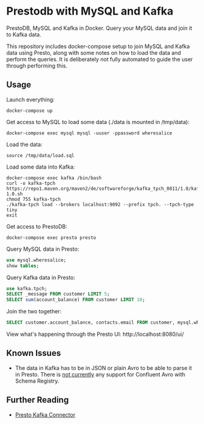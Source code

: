 # Prestodb with MySQL and Kafka

PrestoDB, MySQL and Kafka in Docker.  Query your MySQL data and join it to Kafka data.

This repository includes docker-compose setup to join MySQL and Kafka data using Presto, along with some notes on how to load the data and perform the queries.  It is deliberately not fully automated to guide the user through performing this.

## Usage

Launch everything:

```shell script
docker-compose up
```

Get access to MySQL to load some data (./data is mounted in /tmp/data):

```shell script
docker-compose exec mysql mysql -uuser -ppassword wheresalice
```

Load the data:

```mysql
source /tmp/data/load.sql
```

Load some data into Kafka:

```shell script
docker-compose exec kafka /bin/bash
curl -o kafka-tpch https://repo1.maven.org/maven2/de/softwareforge/kafka_tpch_0811/1.0/kafka_tpch_0811-1.0.sh
chmod 755 kafka-tpch
./kafka-tpch load --brokers localhost:9092 --prefix tpch. --tpch-type tiny
exit
```

Get access to PrestoDB:

```shell script
docker-compose exec presto presto
```

Query MySQL data in Presto:

```sql
use mysql.wheresalice;
show tables;
```

Query Kafka data in Presto:

```sql
use kafka.tpch;
SELECT _message FROM customer LIMIT 5;
SELECT sum(account_balance) FROM customer LIMIT 10;
```

Join the two together:

```sql
SELECT customer.account_balance, contacts.email FROM customer, mysql.wheresalice.contacts contacts WHERE customer.customer_key = contacts.customer_key;
```

View what's happening through the Presto UI: http://localhost:8080/ui/

## Known Issues

* The data in Kafka has to be in JSON or plain Avro to be able to parse it in Presto.  There is [not currently](https://github.com/prestodb/presto/issues/11354) any support for Confluent Avro with Schema Registry.

## Further Reading

* [Presto Kafka Connector](https://prestodb.io/docs/current/connector/kafka.html)